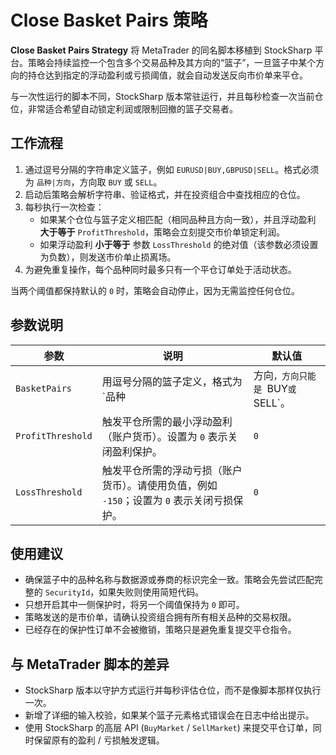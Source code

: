# Close Basket Pairs 策略

**Close Basket Pairs Strategy** 将 MetaTrader 的同名脚本移植到 StockSharp 平台。策略会持续监控一个包含多个交易品种及其方向的“篮子”，一旦篮子中某个方向的持仓达到指定的浮动盈利或亏损阈值，就会自动发送反向市价单来平仓。

与一次性运行的脚本不同，StockSharp 版本常驻运行，并且每秒检查一次当前仓位，非常适合希望自动锁定利润或限制回撤的篮子交易者。

## 工作流程

1. 通过逗号分隔的字符串定义篮子，例如 `EURUSD|BUY,GBPUSD|SELL`。格式必须为 `品种|方向`，方向取 `BUY` 或 `SELL`。
2. 启动后策略会解析字符串、验证格式，并在投资组合中查找相应的仓位。
3. 每秒执行一次检查：
   - 如果某个仓位与篮子定义相匹配（相同品种且方向一致），并且浮动盈利 **大于等于** `ProfitThreshold`，策略会立刻提交市价单锁定利润。
   - 如果浮动盈利 **小于等于** 参数 `LossThreshold` 的绝对值（该参数必须设置为负数），则发送市价单止损离场。
4. 为避免重复操作，每个品种同时最多只有一个平仓订单处于活动状态。

当两个阈值都保持默认的 `0` 时，策略会自动停止，因为无需监控任何仓位。

## 参数说明

| 参数 | 说明 | 默认值 |
| --- | --- | --- |
| `BasketPairs` | 用逗号分隔的篮子定义，格式为 `品种|方向`，方向只能是 `BUY` 或 `SELL`。 | `EURUSD|BUY,GBPUSD|SELL,USDJPY|BUY` |
| `ProfitThreshold` | 触发平仓所需的最小浮动盈利（账户货币）。设置为 `0` 表示关闭盈利保护。 | `0` |
| `LossThreshold` | 触发平仓所需的浮动亏损（账户货币）。请使用负值，例如 `-150`；设置为 `0` 表示关闭亏损保护。 | `0` |

## 使用建议

- 确保篮子中的品种名称与数据源或券商的标识完全一致。策略会先尝试匹配完整的 `SecurityId`，如果失败则使用简短代码。
- 只想开启其中一侧保护时，将另一个阈值保持为 `0` 即可。
- 策略发送的是市价单，请确认投资组合拥有所有相关品种的交易权限。
- 已经存在的保护性订单不会被撤销，策略只是避免重复提交平仓指令。

## 与 MetaTrader 脚本的差异

- StockSharp 版本以守护方式运行并每秒评估仓位，而不是像脚本那样仅执行一次。
- 新增了详细的输入校验，如果某个篮子元素格式错误会在日志中给出提示。
- 使用 StockSharp 的高层 API (`BuyMarket` / `SellMarket`) 来提交平仓订单，同时保留原有的盈利 / 亏损触发逻辑。
